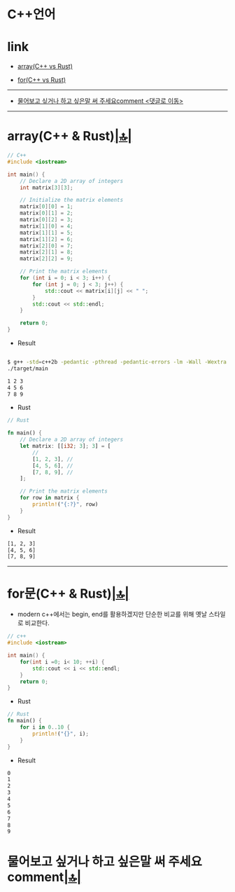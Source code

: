 # C++언어

# link

- [array(C++ vs Rust)](#arrayc--rust)

- [for(C++ vs Rust)](#for문c--rust)

<hr />

- [물어보고 싶거나 하고 싶은말 써 주세요comment <댓글로 이동>](#comment)


<hr />


# array(C++ & Rust)[|🔝|](#link)

```cpp
// C++
#include <iostream>

int main() {
    // Declare a 2D array of integers
    int matrix[3][3];

    // Initialize the matrix elements
    matrix[0][0] = 1;
    matrix[0][1] = 2;
    matrix[0][2] = 3;
    matrix[1][0] = 4;
    matrix[1][1] = 5;
    matrix[1][2] = 6;
    matrix[2][0] = 7;
    matrix[2][1] = 8;
    matrix[2][2] = 9;

    // Print the matrix elements
    for (int i = 0; i < 3; i++) {
        for (int j = 0; j < 3; j++) {
            std::cout << matrix[i][j] << " ";
        }
        std::cout << std::endl;
    }

    return 0;
}
```

- Result

```bash

$ g++ -std=c++2b -pedantic -pthread -pedantic-errors -lm -Wall -Wextra -ggdb -o ./target/main ./src/main.cpp
./target/main

1 2 3
4 5 6
7 8 9
```


- Rust

```rs
// Rust

fn main() {
    // Declare a 2D array of integers
    let matrix: [[i32; 3]; 3] = [
        //
        [1, 2, 3], //
        [4, 5, 6], //
        [7, 8, 9], //
    ];

    // Print the matrix elements
    for row in matrix {
        println!("{:?}", row)
    }
}
```

- Result

```bash
[1, 2, 3]
[4, 5, 6]
[7, 8, 9]
```


<hr />

# for문(C++ & Rust)[|🔝|](#link)

- modern c++에서는 begin, end를 활용하겠지만 단순한 비교를 위해 옛날 스타일로 비교한다.

```cpp
// c++
#include <iostream>

int main() {
    for(int i =0; i< 10; ++i) {
        std::cout << i << std::endl;
    }
    return 0;
}
```


- Rust

```rs
// Rust
fn main() {
    for i in 0..10 {
        println!("{}", i);
    }
}
```

- Result

```bash
0
1
2
3
4
5
6
7
8
9
```


<h1 id="comment">물어보고 싶거나 하고 싶은말 써 주세요comment<a href="#link">|🔝|</a></h1>

<script src="https://utteranc.es/client.js" repo="YoungHaKim7/blog_comments_bot" issue-term="url"
    theme="github-light" crossorigin="anonymous" async>
</script>

